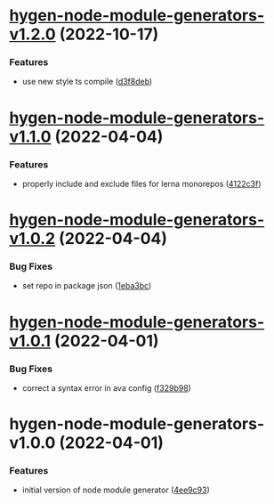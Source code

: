 # [hygen-node-module-generators-v1.2.0](https://github.com/bbeesley/awesome-generators/compare/hygen-node-module-generators@1.1.0...hygen-node-module-generators@1.2.0) (2022-10-17)


### Features

* use new style ts compile ([d3f8deb](https://github.com/bbeesley/awesome-generators/commit/d3f8deb75b9276766ca22ba28ff4f8b790330fc6))

# [hygen-node-module-generators-v1.1.0](https://github.com/bbeesley/awesome-generators/compare/hygen-node-module-generators@1.0.2...hygen-node-module-generators@1.1.0) (2022-04-04)


### Features

* properly include and exclude files for lerna monorepos ([4122c3f](https://github.com/bbeesley/awesome-generators/commit/4122c3f7a44ef75d33dbf1a53184a164c36e429d))

# [hygen-node-module-generators-v1.0.2](https://github.com/bbeesley/awesome-generators/compare/hygen-node-module-generators@1.0.1...hygen-node-module-generators@1.0.2) (2022-04-04)


### Bug Fixes

* set repo in package json ([1eba3bc](https://github.com/bbeesley/awesome-generators/commit/1eba3bc0613e1942ec8dd8133aa8a75eed04d90b))

# [hygen-node-module-generators-v1.0.1](https://github.com/bbeesley/awesome-generators/compare/hygen-node-module-generators@1.0.0...hygen-node-module-generators@1.0.1) (2022-04-01)


### Bug Fixes

* correct a syntax error in ava config ([f329b98](https://github.com/bbeesley/awesome-generators/commit/f329b9808d965cfc86cf99e8a32632abc0b5bd22))

# hygen-node-module-generators-v1.0.0 (2022-04-01)


### Features

* initial version of node module generator ([4ee9c93](https://github.com/bbeesley/awesome-generators/commit/4ee9c93ec6a7ae4c8e887df2cb3d324d1926f49a))
